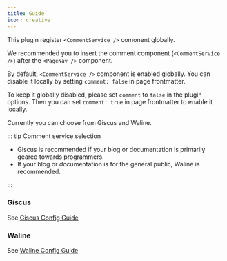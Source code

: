 ```yaml
---
title: Guide
icon: creative
---
```


This plugin register `<CommentService />` comonent globally.

We recommended you to insert the comment component (`<CommentService />`) after the `<PageNav />` component.

By default, `<CommentService />` component is enabled globally. You can disable it locally by setting `comment: false` in page frontmatter.

To keep it globally disabled, please set `comment` to `false` in the plugin options. Then you can set `comment: true` in page frontmatter to enable it locally.

Currently you can choose from Giscus and Waline.

::: tip Comment service selection

- Giscus is recommended if your blog or documentation is primarily geared towards programmers.
- If your blog or documentation is for the general public, Waline is recommended.

:::

### Giscus

See [Giscus Config Guide](giscus.md)

### Waline

See [Waline Config Guide](waline.md)
